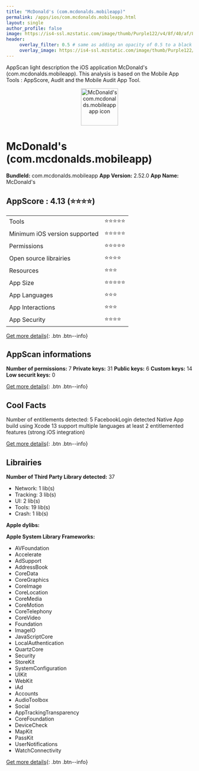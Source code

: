 ```yaml
---
title: "McDonald's (com.mcdonalds.mobileapp)"
permalink: /apps/ios/com.mcdonalds.mobileapp.html
layout: single
author_profile: false
image: https://is4-ssl.mzstatic.com/image/thumb/Purple122/v4/8f/40/af/8f40affa-9272-be9a-3cf2-21ca5f5e5ae5/AppIcon-1x_U007emarketing-0-7-0-85-220.png/512x512bb.jpg
header: 
     overlay_filter: 0.5 # same as adding an opacity of 0.5 to a black background
     overlay_image: https://is4-ssl.mzstatic.com/image/thumb/Purple122/v4/8f/40/af/8f40affa-9272-be9a-3cf2-21ca5f5e5ae5/AppIcon-1x_U007emarketing-0-7-0-85-220.png/512x512bb.jpg
---
```

AppScan light description the iOS application McDonald's (com.mcdonalds.mobileapp). This analysis is based on the Mobile App Tools : AppScore, Audit and the Mobile Audit App Tool.

  
  
<div style="text-align: center;"><img src="https://is4-ssl.mzstatic.com/image/thumb/Purple122/v4/8f/40/af/8f40affa-9272-be9a-3cf2-21ca5f5e5ae5/AppIcon-1x_U007emarketing-0-7-0-85-220.png/512x512bb.jpg" width="100" height="100" alt="McDonald's com.mcdonalds.mobileapp app icon"></div>  
  
# McDonald's (com.mcdonalds.mobileapp)

**BundleId:** com.mcdonalds.mobileapp
**App Version:** 2.52.0
**App Name:** McDonald's


## AppScore : 4.13 (⭐️⭐️⭐️⭐️) 

<table>
<tr><td> Tools </td><td> ⭐️⭐️⭐️⭐️⭐️ </td></tr>
<tr><td> Minimum iOS version supported </td><td> ⭐️⭐️⭐️⭐️⭐️ </td></tr>
<tr><td> Permissions </td><td> ⭐️⭐️⭐️⭐️⭐️ </td></tr>
<tr><td> Open source librairies </td><td> ⭐️⭐️⭐️⭐️ </td></tr>
<tr><td> Resources </td><td> ⭐️⭐️⭐️ </td></tr>
<tr><td> App Size </td><td> ⭐️⭐️⭐️⭐️⭐️ </td></tr>
<tr><td> App Languages </td><td> ⭐️⭐️⭐️ </td></tr>
<tr><td> App Interactions </td><td> ⭐️⭐️⭐️ </td></tr>
<tr><td> App Security </td><td> ⭐️⭐️⭐️⭐️ </td></tr>
</table>

[Get more details](/pricing.html){: .btn .btn--info}  
  
## AppScan informations 

**Number of permissions:** 7
**Private keys:** 31
**Public keys:** 6
**Custom keys:** 14
**Low securit keys:** 0
  
[Get more details](/pricing.html){: .btn .btn--info}

## Cool Facts

Number of entitlements detected: 5
FacebookLogin detected
Native App
build using Xcode 13
support multiple languages
at least 2 entitlemented features (strong iOS integration)
  
[Get more details](/pricing.html){: .btn .btn--info}

## Librairies 
**Number of Third Party Library detected:** 37
- Network: 1 lib(s)
- Tracking: 3 lib(s)
- UI: 2 lib(s)
- Tools: 19 lib(s)
- Crash: 1 lib(s)

**Apple dylibs:**


**Apple System Library Frameworks:**
- AVFoundation
- Accelerate
- AdSupport
- AddressBook
- CoreData
- CoreGraphics
- CoreImage
- CoreLocation
- CoreMedia
- CoreMotion
- CoreTelephony
- CoreVideo
- Foundation
- ImageIO
- JavaScriptCore
- LocalAuthentication
- QuartzCore
- Security
- StoreKit
- SystemConfiguration
- UIKit
- WebKit
- iAd
- Accounts
- AudioToolbox
- Social
- AppTrackingTransparency
- CoreFoundation
- DeviceCheck
- MapKit
- PassKit
- UserNotifications
- WatchConnectivity


  
[Get more details](/pricing.html){: .btn .btn--info}

